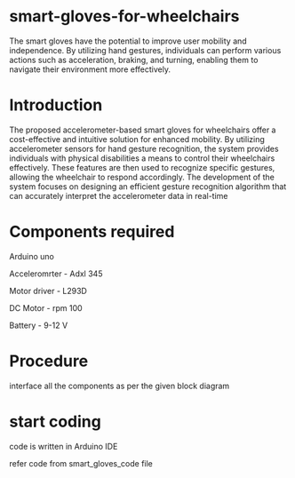 # smart-gloves-for-wheelchairs
The smart gloves have the potential to improve user mobility and independence. By utilizing hand gestures, individuals can perform various actions such as acceleration, braking, and turning, enabling them to navigate their environment more effectively. 


# Introduction

The proposed accelerometer-based smart gloves for wheelchairs
offer a cost-effective and intuitive solution for enhanced
mobility. By utilizing accelerometer sensors for hand gesture
recognition, the system provides individuals with physical
disabilities a means to control their wheelchairs effectively.
These features are then used to recognize specific gestures,
allowing the wheelchair to respond accordingly. The
development of the system focuses on designing an efficient
gesture recognition algorithm that can accurately interpret the
accelerometer data in real-time

# Components required

Arduino uno

Acceleromrter - Adxl 345

Motor driver - L293D

DC Motor - rpm 100

Battery - 9-12 V

# Procedure

interface all the components as per the given block diagram


# start coding

code is written in Arduino IDE

refer code from smart_gloves_code file
